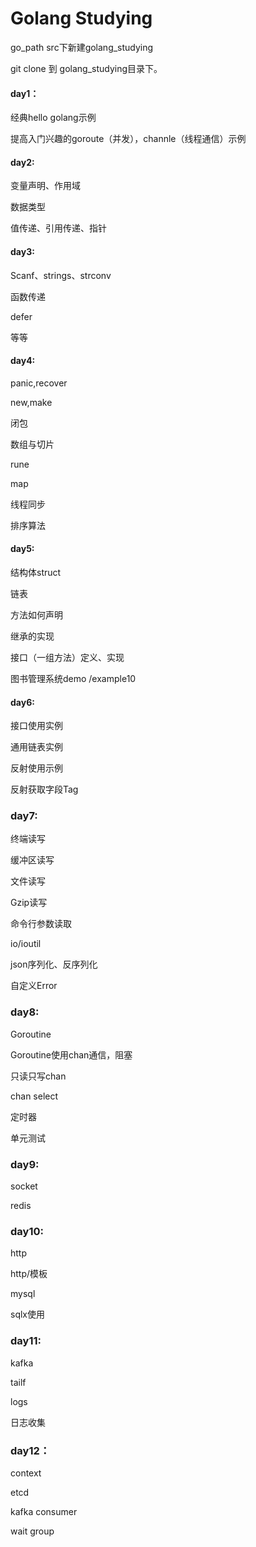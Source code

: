 # Golang Studying

go_path src下新建golang_studying

git clone 到 golang_studying目录下。

#### day1：

经典hello golang示例

提高入门兴趣的goroute（并发），channle（线程通信）示例

#### day2:

变量声明、作用域

数据类型

值传递、引用传递、指针

#### day3:

Scanf、strings、strconv

函数传递

defer

等等

#### day4:

panic,recover

new,make

闭包

数组与切片

rune

map

线程同步

排序算法

#### day5:

结构体struct

链表

方法如何声明

继承的实现

接口（一组方法）定义、实现

图书管理系统demo /example10


#### day6:

接口使用实例

通用链表实例

反射使用示例

反射获取字段Tag


### day7:

终端读写

缓冲区读写

文件读写

Gzip读写

命令行参数读取

io/ioutil

json序列化、反序列化

自定义Error


### day8:

Goroutine

Goroutine使用chan通信，阻塞

只读只写chan

chan select

定时器

单元测试

### day9:

socket

redis

### day10:

http

http/模板

mysql

sqlx使用


### day11:

kafka

tailf

logs

日志收集


### day12：

context

etcd

kafka consumer

wait group




